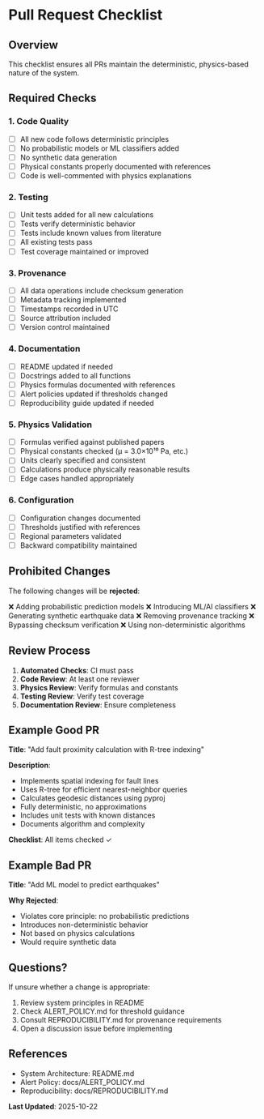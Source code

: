 # Pull Request Checklist

## Overview

This checklist ensures all PRs maintain the deterministic, physics-based nature of the system.

## Required Checks

### 1. Code Quality

- [ ] All new code follows deterministic principles
- [ ] No probabilistic models or ML classifiers added
- [ ] No synthetic data generation
- [ ] Physical constants properly documented with references
- [ ] Code is well-commented with physics explanations

### 2. Testing

- [ ] Unit tests added for all new calculations
- [ ] Tests verify deterministic behavior
- [ ] Tests include known values from literature
- [ ] All existing tests pass
- [ ] Test coverage maintained or improved

### 3. Provenance

- [ ] All data operations include checksum generation
- [ ] Metadata tracking implemented
- [ ] Timestamps recorded in UTC
- [ ] Source attribution included
- [ ] Version control maintained

### 4. Documentation

- [ ] README updated if needed
- [ ] Docstrings added to all functions
- [ ] Physics formulas documented with references
- [ ] Alert policies updated if thresholds changed
- [ ] Reproducibility guide updated if needed

### 5. Physics Validation

- [ ] Formulas verified against published papers
- [ ] Physical constants checked (μ = 3.0×10¹⁰ Pa, etc.)
- [ ] Units clearly specified and consistent
- [ ] Calculations produce physically reasonable results
- [ ] Edge cases handled appropriately

### 6. Configuration

- [ ] Configuration changes documented
- [ ] Thresholds justified with references
- [ ] Regional parameters validated
- [ ] Backward compatibility maintained

## Prohibited Changes

The following changes will be **rejected**:

❌ Adding probabilistic prediction models
❌ Introducing ML/AI classifiers
❌ Generating synthetic earthquake data
❌ Removing provenance tracking
❌ Bypassing checksum verification
❌ Using non-deterministic algorithms

## Review Process

1. **Automated Checks**: CI must pass
2. **Code Review**: At least one reviewer
3. **Physics Review**: Verify formulas and constants
4. **Testing Review**: Verify test coverage
5. **Documentation Review**: Ensure completeness

## Example Good PR

**Title**: "Add fault proximity calculation with R-tree indexing"

**Description**:
- Implements spatial indexing for fault lines
- Uses R-tree for efficient nearest-neighbor queries
- Calculates geodesic distances using pyproj
- Fully deterministic, no approximations
- Includes unit tests with known distances
- Documents algorithm and complexity

**Checklist**: All items checked ✓

## Example Bad PR

**Title**: "Add ML model to predict earthquakes"

**Why Rejected**:
- Violates core principle: no probabilistic predictions
- Introduces non-deterministic behavior
- Not based on physics calculations
- Would require synthetic data

## Questions?

If unsure whether a change is appropriate:
1. Review system principles in README
2. Check ALERT_POLICY.md for threshold guidance
3. Consult REPRODUCIBILITY.md for provenance requirements
4. Open a discussion issue before implementing

## References

- System Architecture: README.md
- Alert Policy: docs/ALERT_POLICY.md
- Reproducibility: docs/REPRODUCIBILITY.md

**Last Updated**: 2025-10-22
